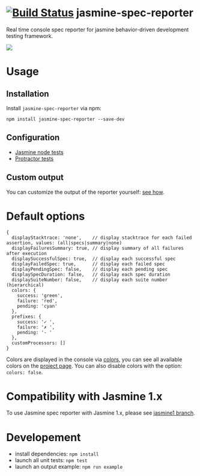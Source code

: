 [![Build Status](https://travis-ci.org/bcaudan/jasmine-spec-reporter.svg?branch=master)](https://travis-ci.org/bcaudan/jasmine-spec-reporter)
jasmine-spec-reporter
=====================

Real time console spec reporter for jasmine behavior-driven development testing framework.

![](screenshot.png)

# Usage

## Installation
Install `jasmine-spec-reporter` via npm:

    npm install jasmine-spec-reporter --save-dev

## Configuration
* [Jasmine node tests](docs/jasmine-npm-configuration.md)
* [Protractor tests](docs/protractor-configuration.md)

## Custom output
You can customize the output of the reporter yourself: [see how](docs/customize-output.md).

# Default options

```node
{
  displayStacktrace: 'none',    // display stacktrace for each failed assertion, values: (all|specs|summary|none)
  displayFailuresSummary: true, // display summary of all failures after execution
  displaySuccessfulSpec: true,  // display each successful spec
  displayFailedSpec: true,      // display each failed spec
  displayPendingSpec: false,    // display each pending spec
  displaySpecDuration: false,   // display each spec duration
  displaySuiteNumber: false,    // display each suite number (hierarchical)
  colors: {
    success: 'green',
    failure: 'red',
    pending: 'cyan'
  },
  prefixes: {
    success: '✓ ',
    failure: '✗ ',
    pending: '- '
  },
  customProcessors: []
}
```

Colors are displayed in the console via [colors](https://github.com/Marak/colors.js), you can see all available colors on the [project page](https://github.com/Marak/colors.js).
You can also disable colors with the option: `colors: false`.

# Compatibility with Jasmine 1.x

To use Jasmine spec reporter with Jasmine 1.x, please see [jasmine1 branch](https://github.com/bcaudan/jasmine-spec-reporter/tree/jasmine1).

# Developement

* install dependencies: `npm install`
* launch all unit tests: `npm test`
* launch an output example: `npm run example`

